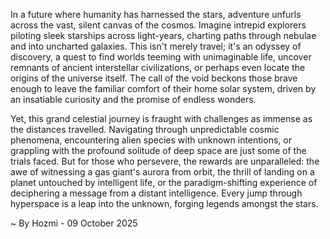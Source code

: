 
In a future where humanity has harnessed the stars, adventure unfurls across the vast, silent canvas of the cosmos. Imagine intrepid explorers piloting sleek starships across light-years, charting paths through nebulae and into uncharted galaxies. This isn't merely travel; it's an odyssey of discovery, a quest to find worlds teeming with unimaginable life, uncover remnants of ancient interstellar civilizations, or perhaps even locate the origins of the universe itself. The call of the void beckons those brave enough to leave the familiar comfort of their home solar system, driven by an insatiable curiosity and the promise of endless wonders.

Yet, this grand celestial journey is fraught with challenges as immense as the distances travelled. Navigating through unpredictable cosmic phenomena, encountering alien species with unknown intentions, or grappling with the profound solitude of deep space are just some of the trials faced. But for those who persevere, the rewards are unparalleled: the awe of witnessing a gas giant's aurora from orbit, the thrill of landing on a planet untouched by intelligent life, or the paradigm-shifting experience of deciphering a message from a distant intelligence. Every jump through hyperspace is a leap into the unknown, forging legends amongst the stars.

~ By Hozmi - 09 October 2025
